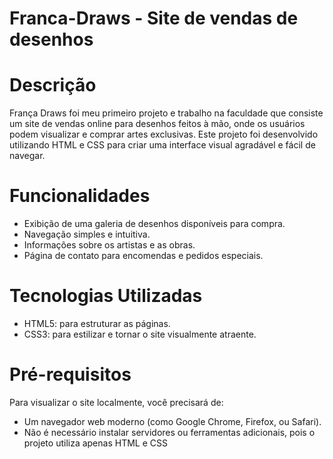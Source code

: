 # Franca-Draws - Site de vendas de desenhos

# Descrição
França Draws foi meu primeiro projeto e trabalho na faculdade que consiste um site de vendas online para desenhos feitos à mão, onde os usuários podem visualizar e comprar artes exclusivas. Este projeto foi desenvolvido utilizando HTML e CSS para criar uma interface visual agradável e fácil de navegar.

# Funcionalidades
- Exibição de uma galeria de desenhos disponíveis para compra.
- Navegação simples e intuitiva.
- Informações sobre os artistas e as obras.
- Página de contato para encomendas e pedidos especiais.

# Tecnologias Utilizadas
- HTML5: para estruturar as páginas.
- CSS3: para estilizar e tornar o site visualmente atraente.

# Pré-requisitos
Para visualizar o site localmente, você precisará de:
- Um navegador web moderno (como Google Chrome, Firefox, ou Safari).
- Não é necessário instalar servidores ou ferramentas adicionais, pois o projeto utiliza apenas HTML e CSS
